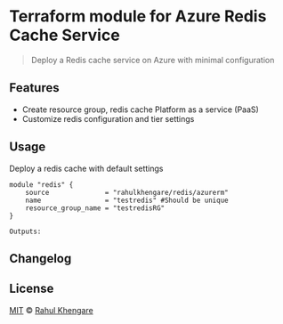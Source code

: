 # Terraform module for Azure Redis Cache Service

> Deploy a Redis cache service on Azure with minimal configuration

## Features

- Create resource group, redis cache Platform as a service (PaaS)
- Customize redis configuration and tier settings

## Usage


Deploy a redis cache with default settings

```
module "redis" {
    source              = "rahulkhengare/redis/azurerm"
    name                = "testredis" #Should be unique 
    resource_group_name = "testredisRG"
}

Outputs:
```

## Changelog


## License

[MIT](./LICENSE) © [Rahul Khengare](https://www.linkedin.com/in/rahulkhengare)

